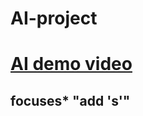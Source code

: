 # AI-project
# [AI demo video](https://drive.google.com/open?id=12YBuAYcw6mb82hMLMmSO19HvH6mazXUd)
## focuses* "add 's'"
